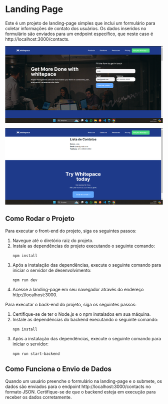 # Landing Page 

Este é um projeto de landing-page simples que inclui um formulário para coletar informações de contato dos usuários. Os dados inseridos no formulário são enviados para um endpoint específico, que neste caso é http://localhost:3000/contacts.

![Print](public/print-1.png)

![Print](public/print-2.png)

## Como Rodar o Projeto

Para executar o front-end do projeto, siga os seguintes passos:

1. Navegue até o diretório raiz do projeto.
2. Instale as dependências do projeto executando o seguinte comando:
   ```
   npm install
   ```
4. Após a instalação das dependências, execute o seguinte comando para iniciar o servidor de desenvolvimento:
   ```
   npm run dev
   ```
5. Acesse a landing-page em seu navegador através do endereço http://localhost:3000.

Para executar o back-end do projeto, siga os seguintes passos:

1. Certifique-se de ter o Node.js e o npm instalados em sua máquina.
2. Instale as dependências do backend executando o seguinte comando:
   ```
   npm install
   ```
4. Após a instalação das dependências, execute o seguinte comando para iniciar o servidor:
   ```
   npm run start-backend
   ```

## Como Funciona o Envio de Dados

Quando um usuário preenche o formulário na landing-page e o submete, os dados são enviados para o endpoint http://localhost:3000/contacts no formato JSON. Certifique-se de que o backend esteja em execução para receber os dados corretamente.

